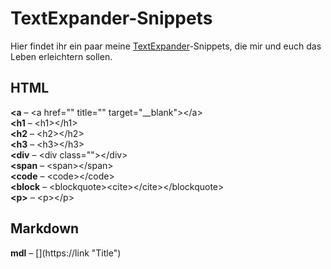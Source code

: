 # TextExpander-Snippets

Hier findet ihr ein paar meine [TextExpander](http://clkde.tradedoubler.com/click?p=23761&a=1998011&url=https://itunes.apple.com/de/app/textexpander-for-mac/id405274824?mt=12&partnerId=2003)-Snippets, die mir und euch das Leben erleichtern sollen.

## HTML

__&lt;a__ – &lt;a href="" title="" target="__blank"&gt;&lt;/a&gt;  
__&lt;h1__ – &lt;h1&gt;&lt;/h1&gt;  
__&lt;h2__ – &lt;h2&gt;&lt;/h2&gt;  
__&lt;h3__ – &lt;h3&gt;&lt;/h3&gt;  
__&lt;div__ – &lt;div class=""&gt;&lt;/div&gt;  
__&lt;span__ – &lt;span&gt;&lt;/span&gt;  
__&lt;code__ – &lt;code&gt;&lt;/code&gt;  
__&lt;block__ – &lt;blockquote&gt;&lt;cite&gt;&lt;/cite&gt;&lt;/blockquote&gt;  
__&lt;p&gt;__ – &lt;p&gt;&lt;/p&gt;  

## Markdown
__mdl__ – &#91;&#93;&#40;https://link "Title"&#41;  